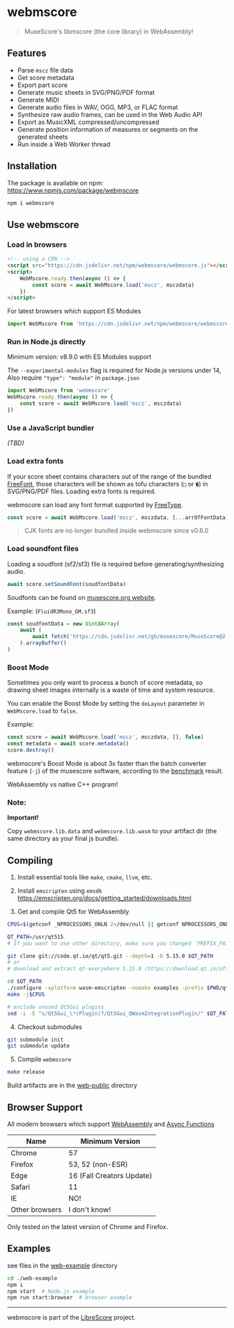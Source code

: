 
# webmscore

> MuseScore's libmscore (the core library) in WebAssembly!  

## Features

* Parse `mscz` file data
* Get score metadata
* Export part score
* Generate music sheets in SVG/PNG/PDF format
* Generate MIDI
* Generate audio files in WAV, OGG, MP3, or FLAC format
* Synthesize raw audio frames, can be used in the Web Audio API 
* Export as MusicXML compressed/uncompressed
* Generate position information of measures or segments on the generated sheets
* Run inside a Web Worker thread

## Installation

The package is available on npm: https://www.npmjs.com/package/webmscore

```sh
npm i webmscore
```

## Use webmscore

### Load in browsers

```html
<!-- using a CDN -->
<script src="https://cdn.jsdelivr.net/npm/webmscore/webmscore.js"></script>
<script>
    WebMscore.ready.then(async () => {
        const score = await WebMscore.load('mscz', msczdata)
    })
</script>
```

For latest browsers which support ES Modules

```js
import WebMscore from 'https://cdn.jsdelivr.net/npm/webmscore/webmscore.mjs'
```

### Run in Node.js directly

Minimum version: v8.9.0 with ES Modules support

The `--experimental-modules` flag is required for Node.js versions under 14,  
Also require `"type": "module"` in `package.json`

```js
import WebMscore from 'webmscore'
WebMscore.ready.then(async () => {
    const score = await WebMscore.load('mscz', msczdata)
})
```

### Use a JavaScript bundler

*(TBD)*

### Load extra fonts

If your score sheet contains characters out of the range of the bundled [FreeFont](https://www.gnu.org/software/freefont/), those characters will be shown as tofu characters (`□` or `�`) in SVG/PNG/PDF files. Loading extra fonts is required.

webmscore can load any font format supported by [FreeType](https://www.freetype.org/freetype2/docs/index.html).

```js
const score = await WebMscore.load('mscz', msczdata, [...arrOfFontData])
```

> CJK fonts are no longer bundled inside webmscore since v0.6.0

### Load soundfont files

Loading a soudfont (sf2/sf3) file is required before generating/synthesizing audio.

```js
await score.setSoundFont(soudfontData)
```

Soudfonts can be found on [musescore.org website](https://musescore.org/en/handbook/soundfonts-and-sfz-files#list).

Example: (`FluidR3Mono_GM.sf3`)

```js
const soudfontData = new Uint8Array(
    await (
        await fetch('https://cdn.jsdelivr.net/gh/musescore/MuseScore@2.1/share/sound/FluidR3Mono_GM.sf3')
    ).arrayBuffer()
)
```

### Boost Mode

Sometimes you only want to process a bunch of score metadata, so drawing sheet images internally is a waste of time and system resource.

You can enable the Boost Mode by setting the `doLayout` parameter in `WebMscore.load` to `false`.

Example:

```js
const score = await WebMscore.load('mscz', msczdata, [], false)
const metadata = await score.metadata()
score.destroy()
```

webmscore's Boost Mode is about 3x faster than the batch converter feature (`-j`) of the musescore software, according to the [benchmark](./web-example/benchmark.js) result.

WebAssembly vs native C++ program!

### Note: 

**Important!**

Copy `webmscore.lib.data` and `webmscore.lib.wasm` to your artifact dir (the same directory as your final js bundle).

## Compiling

1. Install essential tools like `make`, `cmake`, `llvm`, etc.

2. Install `emscripten` using `emsdk`
https://emscripten.org/docs/getting_started/downloads.html

3. Get and compile Qt5 for WebAssembly

```sh
CPUS=$(getconf _NPROCESSORS_ONLN 2>/dev/null || getconf NPROCESSORS_ONLN 2>/dev/null || 8)

QT_PATH=/usr/qt515
# If you want to use other directory, make sure you changed `PREFIX_PATH` to your Qt5WASM installation dir in the Makefile

git clone git://code.qt.io/qt/qt5.git --depth=1 -b 5.15.0 $QT_PATH
# or
# download and extract qt-everywhere 5.15.0 (https://download.qt.io/official_releases/qt/5.15/5.15.0/single/)

cd $QT_PATH
./configure -xplatform wasm-emscripten -nomake examples -prefix $PWD/qtbase
make -j$CPUS

# exclude unused Qt5Gui plugins
sed -i -E "s/Qt5Gui_\*(Plugin)?/Qt5Gui_QWasmIntegrationPlugin/" $QT_PATH/qtbase/lib/cmake/Qt5Gui/Qt5GuiConfig.cmake
```

4. Checkout submodules

```sh
git submodule init
git submodule update
```

5. Compile `webmscore`

```sh
make release
```

Build artifacts are in the [web-public](./web-public) directory

## Browser Support 

All modern browsers which support [WebAssembly](https://caniuse.com/#feat=wasm) and [Async Functions](https://caniuse.com/#feat=async-functions)

| Name | Minimum Version |
|---|---|
| Chrome | 57 |
| Firefox | 53, 52 (non-ESR) |
| Edge | 16 (Fall Creators Update) |
| Safari | 11 |
| IE | NO! |
| Other browsers | I don't know! |

Only tested on the latest version of Chrome and Firefox.

## Examples

see files in the [web-example](./web-example) directory

```sh
cd ./web-example
npm i
npm start  # Node.js example
npm run start:browser  # browser example
```

---

webmscore is part of the [LibreScore](https://github.com/LibreScore/) project.

